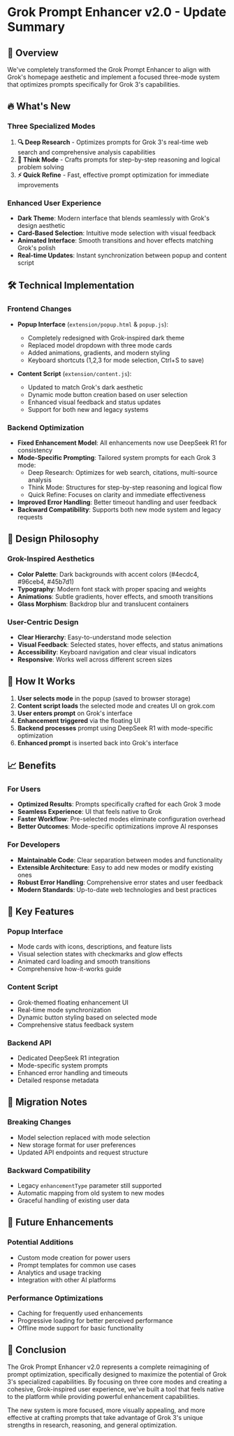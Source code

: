 # Grok Prompt Enhancer v2.0 - Update Summary

## 🎯 Overview
We've completely transformed the Grok Prompt Enhancer to align with Grok's homepage aesthetic and implement a focused three-mode system that optimizes prompts specifically for Grok 3's capabilities.

## 🔥 What's New

### Three Specialized Modes
1. **🔍 Deep Research** - Optimizes prompts for Grok 3's real-time web search and comprehensive analysis capabilities
2. **🧠 Think Mode** - Crafts prompts for step-by-step reasoning and logical problem solving
3. **⚡ Quick Refine** - Fast, effective prompt optimization for immediate improvements

### Enhanced User Experience
- **Dark Theme**: Modern interface that blends seamlessly with Grok's design aesthetic
- **Card-Based Selection**: Intuitive mode selection with visual feedback
- **Animated Interface**: Smooth transitions and hover effects matching Grok's polish
- **Real-time Updates**: Instant synchronization between popup and content script

## 🛠 Technical Implementation

### Frontend Changes
- **Popup Interface** (`extension/popup.html` & `popup.js`):
  - Completely redesigned with Grok-inspired dark theme
  - Replaced model dropdown with three mode cards
  - Added animations, gradients, and modern styling
  - Keyboard shortcuts (1,2,3 for mode selection, Ctrl+S to save)

- **Content Script** (`extension/content.js`):
  - Updated to match Grok's dark aesthetic
  - Dynamic mode button creation based on user selection
  - Enhanced visual feedback and status updates
  - Support for both new and legacy systems

### Backend Optimization
- **Fixed Enhancement Model**: All enhancements now use DeepSeek R1 for consistency
- **Mode-Specific Prompting**: Tailored system prompts for each Grok 3 mode:
  - Deep Research: Optimizes for web search, citations, multi-source analysis
  - Think Mode: Structures for step-by-step reasoning and logical flow
  - Quick Refine: Focuses on clarity and immediate effectiveness
- **Improved Error Handling**: Better timeout handling and user feedback
- **Backward Compatibility**: Supports both new mode system and legacy requests

## 🎨 Design Philosophy

### Grok-Inspired Aesthetics
- **Color Palette**: Dark backgrounds with accent colors (#4ecdc4, #96ceb4, #45b7d1)
- **Typography**: Modern font stack with proper spacing and weights
- **Animations**: Subtle gradients, hover effects, and smooth transitions
- **Glass Morphism**: Backdrop blur and translucent containers

### User-Centric Design
- **Clear Hierarchy**: Easy-to-understand mode selection
- **Visual Feedback**: Selected states, hover effects, and status animations
- **Accessibility**: Keyboard navigation and clear visual indicators
- **Responsive**: Works well across different screen sizes

## 🔄 How It Works

1. **User selects mode** in the popup (saved to browser storage)
2. **Content script loads** the selected mode and creates UI on grok.com
3. **User enters prompt** on Grok's interface
4. **Enhancement triggered** via the floating UI
5. **Backend processes** prompt using DeepSeek R1 with mode-specific optimization
6. **Enhanced prompt** is inserted back into Grok's interface

## 📈 Benefits

### For Users
- **Optimized Results**: Prompts specifically crafted for each Grok 3 mode
- **Seamless Experience**: UI that feels native to Grok
- **Faster Workflow**: Pre-selected modes eliminate configuration overhead
- **Better Outcomes**: Mode-specific optimizations improve AI responses

### For Developers
- **Maintainable Code**: Clear separation between modes and functionality
- **Extensible Architecture**: Easy to add new modes or modify existing ones
- **Robust Error Handling**: Comprehensive error states and user feedback
- **Modern Standards**: Up-to-date web technologies and best practices

## 🚀 Key Features

### Popup Interface
- Mode cards with icons, descriptions, and feature lists
- Visual selection states with checkmarks and glow effects
- Animated card loading and smooth transitions
- Comprehensive how-it-works guide

### Content Script
- Grok-themed floating enhancement UI
- Real-time mode synchronization
- Dynamic button styling based on selected mode
- Comprehensive status feedback system

### Backend API
- Dedicated DeepSeek R1 integration
- Mode-specific system prompts
- Enhanced error handling and timeouts
- Detailed response metadata

## 📝 Migration Notes

### Breaking Changes
- Model selection replaced with mode selection
- New storage format for user preferences
- Updated API endpoints and request structure

### Backward Compatibility
- Legacy `enhancementType` parameter still supported
- Automatic mapping from old system to new modes
- Graceful handling of existing user data

## 🎯 Future Enhancements

### Potential Additions
- Custom mode creation for power users
- Prompt templates for common use cases
- Analytics and usage tracking
- Integration with other AI platforms

### Performance Optimizations
- Caching for frequently used enhancements
- Progressive loading for better perceived performance
- Offline mode support for basic functionality

## 🏁 Conclusion

The Grok Prompt Enhancer v2.0 represents a complete reimagining of prompt optimization, specifically designed to maximize the potential of Grok 3's specialized capabilities. By focusing on three core modes and creating a cohesive, Grok-inspired user experience, we've built a tool that feels native to the platform while providing powerful enhancement capabilities.

The new system is more focused, more visually appealing, and more effective at crafting prompts that take advantage of Grok 3's unique strengths in research, reasoning, and general optimization.